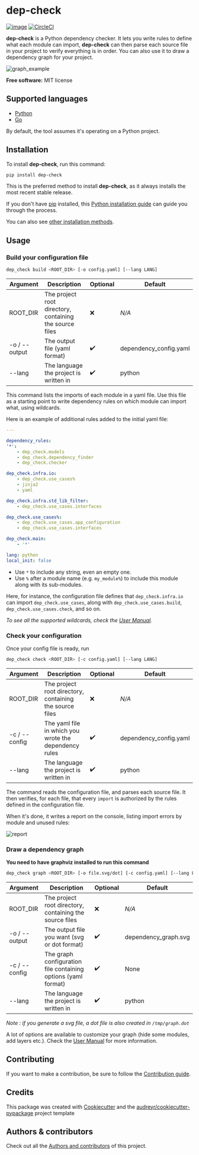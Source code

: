 # dep-check

[![image](https://img.shields.io/pypi/v/dep-check.svg)](https://pypi.python.org/pypi/dep-check) [![CircleCI](https://circleci.com/gh/lumapps/dep-check/tree/master.svg?style=svg)](https://circleci.com/gh/lumapps/dep-check/tree/master)

**dep-check** is a Python dependency checker. It lets you write rules to define what each module can import, **dep-check** can then parse each source file in your project to verify everything is in order. You can also use it to draw a dependency graph for your project.

![graph_example](https://raw.githubusercontent.com/lumapps/dep-check/master/doc/images/graph.svg?sanitize=true)

**Free software:** MIT license

## Supported languages

* [Python](https://www.python.org/)
* [Go](https://golang.org/)

By default, the tool assumes it's operating on a Python project.

## Installation

To install **dep-check**, run this command:

```sh
pip install dep-check
```

This is the preferred method to install **dep-check**, as it always
installs the most recent stable release.

If you don't have [pip](https://pip.pypa.io) installed, this [Python installation guide](http://docs.python-guide.org/en/latest/starting/installation/) can guide you through the process.

You can also see [other installation methods](https://github.com/lumapps/dep-check/blob/master/doc/installation.md).

## Usage

### Build your configuration file

```sh
dep_check build <ROOT_DIR> [-o config.yaml] [--lang LANG]
```

Argument | Description | Optional | Default
-------- | ----------- | -------- | -------
ROOT_DIR | The project root directory, containing the source files | :x: | *N/A*
-o / --output | The output file (yaml format) | :heavy_check_mark: | dependency_config.yaml
--lang | The language the project is written in | :heavy_check_mark: | python

This command lists the imports of each module in a yaml file. Use this file as a starting point to write dependency rules on which module can import what, using wildcards.

Here is an example of additional rules added to the initial yaml file:

```yaml
---

dependency_rules:
'*':
    - dep_check.models
    - dep_check.dependency_finder
    - dep_check.checker

dep_check.infra.io:
    - dep_check.use_cases%
    - jinja2
    - yaml

dep_check.infra.std_lib_filter:
    - dep_check.use_cases.interfaces

dep_check.use_cases%:
    - dep_check.use_cases.app_configuration
    - dep_check.use_cases.interfaces

dep_check.main:
    - '*'

lang: python
local_init: false
```

* Use `*` to include any string, even an empty one.
* Use `%` after a module name (e.g. `my_module%`) to include this module along with its sub-modules.

Here, for instance, the configuration file defines that `dep_check.infra.io` can import `dep_check.use_cases`, along with `dep_check.use_cases.build`, `dep_check.use_cases.check`, and so on.

*To see all the supported wildcards, check the [User Manual](https://github.com/lumapps/dep-check/blob/master/doc/usage.md#write-your-own-configuration-file).*

### Check your configuration

Once your config file is ready, run

```sh
dep_check check <ROOT_DIR> [-c config.yaml] [--lang LANG]
```

Argument | Description | Optional | Default
-------- | ----------- | -------- | -------
ROOT_DIR | The project root directory, containing the source files | :x: | *N/A*
-c / --config | The yaml file in which you wrote the dependency rules | :heavy_check_mark: | dependency_config.yaml
--lang | The language the project is written in | :heavy_check_mark: | python

The command reads the configuration file, and parses each source file. It then verifies, for each file, that every `import` is authorized by the rules defined in the configuration file.

When it's done, it writes a report on the console, listing import errors by module and unused rules:

![report](doc/images/report.png)

### Draw a dependency graph

**You need to have graphviz installed to run this command**

```sh
dep_check graph <ROOT_DIR> [-o file.svg/dot] [-c config.yaml] [--lang LANG]
```

Argument | Description | Optional | Default
-------- | ----------- | -------- | -------
ROOT_DIR | The project root directory, containing the source files | :x: | *N/A*
-o / --output | The output file you want (svg or dot format) | :heavy_check_mark: | dependency_graph.svg
-c / --config | The graph configuration file containing options (yaml format) | :heavy_check_mark:| None
--lang | The language the project is written in | :heavy_check_mark: | python

*Note : if you generate a svg file, a dot file is also created in `/tmp/graph.dot`*

A lot of options are available to customize your graph (hide some modules, add layers etc.). Check the [User Manual](https://github.com/lumapps/dep-check/blob/master/doc/usage.md#add-options) for more information.

## Contributing

If you want to make a contribution, be sure to follow the [Contribution guide](https://github.com/lumapps/dep-check/blob/master/doc/contributing.md).

## Credits

This package was created with [Cookiecutter](https://github.com/audreyr/cookiecutter) and the
[audreyr/cookiecutter-pypackage](https://github.com/audreyr/cookiecutter-pypackage) project template

## Authors & contributors

Check out all the [Authors and contributors](https://github.com/lumapps/dep-check/blob/master/doc/authors.md) of this project.
